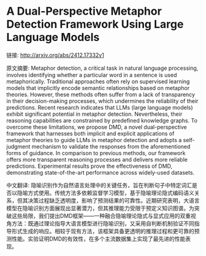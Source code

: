 # A Dual-Perspective Metaphor Detection Framework Using Large Language Models

链接: http://arxiv.org/abs/2412.17332v1

原文摘要:
Metaphor detection, a critical task in natural language processing, involves
identifying whether a particular word in a sentence is used metaphorically.
Traditional approaches often rely on supervised learning models that implicitly
encode semantic relationships based on metaphor theories. However, these
methods often suffer from a lack of transparency in their decision-making
processes, which undermines the reliability of their predictions. Recent
research indicates that LLMs (large language models) exhibit significant
potential in metaphor detection. Nevertheless, their reasoning capabilities are
constrained by predefined knowledge graphs. To overcome these limitations, we
propose DMD, a novel dual-perspective framework that harnesses both implicit
and explicit applications of metaphor theories to guide LLMs in metaphor
detection and adopts a self-judgment mechanism to validate the responses from
the aforementioned forms of guidance. In comparison to previous methods, our
framework offers more transparent reasoning processes and delivers more
reliable predictions. Experimental results prove the effectiveness of DMD,
demonstrating state-of-the-art performance across widely-used datasets.

中文翻译:
隐喻识别作为自然语言处理中的关键任务，旨在判断句子中特定词汇是否以隐喻方式使用。传统方法多依赖监督学习模型，基于隐喻理论隐式编码语义关系，但其决策过程缺乏透明度，影响了预测结果的可靠性。近期研究表明，大语言模型在隐喻识别方面展现出显著潜力，但其推理能力受限于预定义知识图谱。为突破这些局限，我们提出DMD框架——一种融合隐喻理论隐式与显式应用的双重视角方法：既通过理论指导大语言模型进行隐喻识别，又采用自判断机制验证不同指导形式生成的响应。相较于现有方法，该框架具备更透明的推理过程和更可靠的预测性能。实验证明DMD的有效性，在多个主流数据集上实现了最先进的性能表现。
